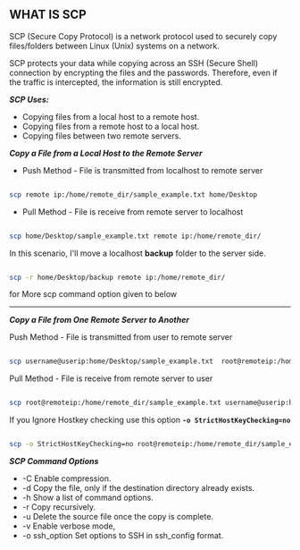 ## WHAT IS SCP

SCP (Secure Copy Protocol) is a network protocol used to securely copy files/folders between Linux (Unix) systems on a network. 

SCP protects your data while copying across an SSH (Secure Shell) connection by encrypting the files and the passwords. 
Therefore, even if the traffic is intercepted, the information is still encrypted.


_**SCP Uses:**_


 * Copying files from a local host to a remote host.
 * Copying files from a remote host to a local host.
 * Copying files between two remote servers.


_**Copy a File from a Local Host to the Remote Server**_

* Push Method - File is transmitted from localhost to remote server 

```bash 

scp remote ip:/home/remote_dir/sample_example.txt home/Desktop

```

* Pull Method - File is receive from remote server to localhost

```bash

scp home/Desktop/sample_example.txt remote ip:/home/remote_dir/

```
In this scenario, I'll move a localhost **backup** folder to the server side.

```bash

scp -r home/Desktop/backup remote ip:/home/remote_dir/

```

for More scp command option given to below

---

_**Copy a File from One Remote Server to Another**_


Push Method - File is transmitted from user to remote server 
 
```bash

scp username@userip:home/Desktop/sample_example.txt  root@remoteip:/home/remote_dir/

```

Pull Method - File is receive from remote server to user
 

```bash

scp root@remoteip:/home/remote_dir/sample_example.txt username@userip:home/Desktop/

```

If you Ignore Hostkey checking use this option **`-o StrictHostKeyChecking=no`**

```bash

scp -o StrictHostKeyChecking=no root@remoteip:/home/remote_dir/sample_example.txt username@userip:home/Desktop/

```

_**SCP Command Options**_

* -C	Enable compression.
* -d	Copy the file, only if the destination directory already exists.
* -h	Show a list of command options.
* -r	Copy recursively.
* -u	Delete the source file once the copy is complete.
* -v	Enable verbose mode,
* -o ssh_option	Set options to SSH in ssh_config format.



